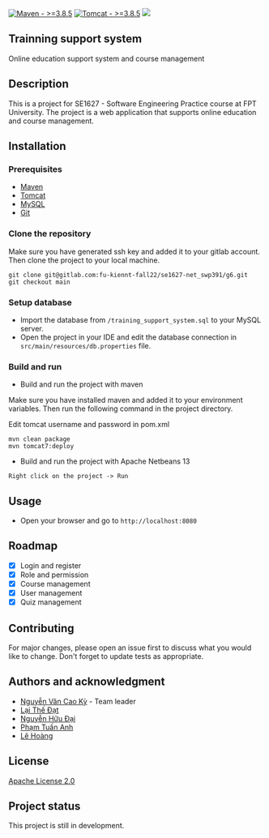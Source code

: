 [![Maven - >=3.8.5](https://img.shields.io/badge/Maven->=3.8.5-blue?logo=Apache+Maven)](https://maven.apache.org/)
[![Tomcat - >=3.8.5](https://img.shields.io/badge/Tomcat->=10-blue?logo=Apache+Tomcat&logoColor=F8DC75)](https://tomcat.apache.org/)
[![](https://gitlab.com/fu-kiennt-fall22/se1627-net_swp391/g6/badges/main/pipeline.svg)](https://gitlab.com/fu-kiennt-fall22/se1627-net_swp391/g6/-/pipelines)
## Trainning support system
Online education support system and course management

## Description
This is a project for SE1627 - Software Engineering Practice course at FPT University. The project is a web application that supports online education and course management.


## Installation

### Prerequisites
- [Maven](https://maven.apache.org/)
- [Tomcat](https://tomcat.apache.org/)
- [MySQL](https://www.mysql.com/)
- [Git](https://git-scm.com/)

### Clone the repository
Make sure you have generated ssh key and added it to your gitlab account. Then clone the project to your local machine.
```
git clone git@gitlab.com:fu-kiennt-fall22/se1627-net_swp391/g6.git
git checkout main
```

### Setup database
- Import the database from `/training_support_system.sql` to your MySQL server.
- Open the project in your IDE and edit the database connection in `src/main/resources/db.properties` file.

### Build and run
- Build and run the project with maven

Make sure you have installed maven and added it to your environment variables. Then run the following command in the project directory.

Edit tomcat username and password in pom.xml
```
mvn clean package
mvn tomcat7:deploy
```
- Build and run the project with Apache Netbeans 13
```
Right click on the project -> Run
```

## Usage
- Open your browser and go to `http://localhost:8080`

## Roadmap
- [x] Login and register
- [x] Role and permission
- [x] Course management
- [x] User management
- [x] Quiz management

## Contributing
For major changes, please open an issue first to discuss what you would like to change.
Don't forget to update tests as appropriate.

## Authors and acknowledgment
- [Nguyễn Văn Cao Kỳ](https://gitlab.com/nguyenvancaokyfpt) - Team leader
- [Lại Thế Đạt](https://gitlab.com/datlthe161533)
- [Nguyễn Hữu Đại](https://gitlab.com/dainhhe161719)
- [Phạm Tuấn Anh](https://gitlab.com/anhpthe141213)
- [Lê Hoàng](https://gitlab.com/hoanglhe140496)


## License
[Apache License 2.0](https://www.apache.org/licenses/LICENSE-2.0)

## Project status
This project is still in development.
